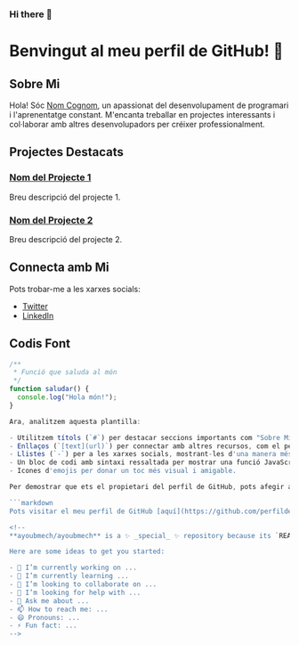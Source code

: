 ### Hi there 👋
# Benvingut al meu perfil de GitHub! 🚀

## Sobre Mi
Hola! Sóc [Nom Cognom](https://www.linkedin.com/in/perfildellinkedin), un apassionat del desenvolupament de programari i l'aprenentatge constant. M'encanta treballar en projectes interessants i col·laborar amb altres desenvolupadors per créixer professionalment.

## Projectes Destacats
### [Nom del Projecte 1](https://github.com/perfildelgithub/projecte1)
Breu descripció del projecte 1.

### [Nom del Projecte 2](https://github.com/perfildelgithub/projecte2)
Breu descripció del projecte 2.

## Connecta amb Mi
Pots trobar-me a les xarxes socials:
- [Twitter](https://twitter.com/)
- [LinkedIn](https://www.linkedin.com)

## Codis Font
```javascript
/**
 * Funció que saluda al món
 */
function saludar() {
  console.log("Hola món!");
}

Ara, analitzem aquesta plantilla:

- Utilitzem títols (`#`) per destacar seccions importants com "Sobre Mi" i "Projectes Destacats".
- Enllaços (`[text](url)`) per connectar amb altres recursos, com el perfil de LinkedIn i els projectes destacats.
- Llistes (`-`) per a les xarxes socials, mostrant-les d'una manera més amigable.
- Un bloc de codi amb sintaxi ressaltada per mostrar una funció JavaScript.
- Icones d'emojis per donar un toc més visual i amigable.

Per demostrar que ets el propietari del perfil de GitHub, pots afegir aquest enllaç al final del README.md:

```markdown
Pots visitar el meu perfil de GitHub [aquí](https://github.com/perfildelgithub).

<!--
**ayoubmech/ayoubmech** is a ✨ _special_ ✨ repository because its `README.md` (this file) appears on your GitHub profile.

Here are some ideas to get you started:

- 🔭 I’m currently working on ...
- 🌱 I’m currently learning ...
- 👯 I’m looking to collaborate on ...
- 🤔 I’m looking for help with ...
- 💬 Ask me about ...
- 📫 How to reach me: ...
- 😄 Pronouns: ...
- ⚡ Fun fact: ...
-->
